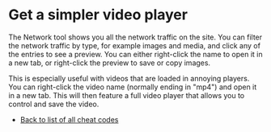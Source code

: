 # Get a simpler video player

The Network tool shows you all the network traffic on the site. You can filter the network traffic by type, for example images and media, and click any of the entries to see a preview. You can either right-click the name to open it in a new tab, or right-click the preview to save or copy images. 

This is especially useful with videos that are loaded in annoying players. You can right-click the video name (normally ending in "mp4") and open it in a new tab. This will then feature a full video player that allows you to control and save the video.

* [Back to list of all cheat codes](README.md)
